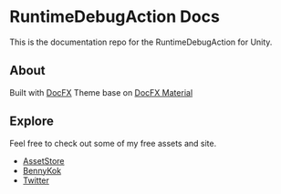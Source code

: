 # RuntimeDebugAction Docs
This is the documentation repo for the RuntimeDebugAction for Unity.

## About
Built with [DocFX](https://dotnet.github.io/docfx/)
Theme base on [DocFX Material](https://ovasquez.github.io/docfx-material/)

## Explore
Feel free to check out some of my free assets and site.

- [AssetStore](https://assetstore.unity.com/publishers/28510)
- [BennyKok](https://bennykok.com)
- [Twitter](https://twitter.com/BennyKokMusic)